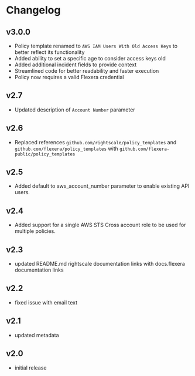# Changelog

## v3.0.0

- Policy template renamed to `AWS IAM Users With Old Access Keys` to better reflect its functionality
- Added ability to set a specific age to consider access keys old
- Added additional incident fields to provide context
- Streamlined code for better readability and faster execution
- Policy now requires a valid Flexera credential

## v2.7

- Updated description of `Account Number` parameter

## v2.6

- Replaced references `github.com/rightscale/policy_templates` and `github.com/flexera/policy_templates` with `github.com/flexera-public/policy_templates`

## v2.5

- Added default to aws_account_number parameter to enable existing API users.

## v2.4

- Added support for a single AWS STS Cross account role to be used for multiple policies.

## v2.3

- updated README.md rightscale documentation links with docs.flexera documentation links

## v2.2

- fixed issue with email text

## v2.1

- updated metadata

## v2.0

- initial release

